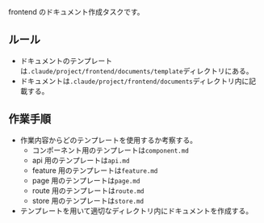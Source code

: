 frontend のドキュメント作成タスクです。

## ルール

- ドキュメントのテンプレートは`.claude/project/frontend/documents/template`ディレクトリにある。
- ドキュメントは`.claude/project/frontend/documents`ディレクトリ内に記載する。

## 作業手順

- 作業内容からどのテンプレートを使用するか考察する。
  - コンポーネント用のテンプレートは`component.md`
  - api 用のテンプレートは`api.md`
  - feature 用のテンプレートは`feature.md`
  - page 用のテンプレートは`page.md`
  - route 用のテンプレートは`route.md`
  - store 用のテンプレートは`store.md`
- テンプレートを用いて適切なディレクトリ内にドキュメントを作成する。

